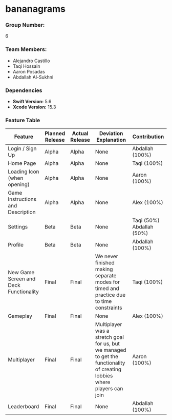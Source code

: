 # bananagrams

### Group Number: 
6

### Team Members:
- Alejandro Castillo
- Taqi Hossain
- Aaron Posadas
- Abdallah Al-Sukhni

### Dependencies
- **Swift Version:** 5.6
- **Xcode Version:** 15.3

### Feature Table

| Feature                | Planned Release | Actual Release | Deviation Explanation | Contribution                 |
|------------------------|-----------------|----------------|-----------------------|------------------------------|
| Login / Sign Up        | Alpha           | Alpha          | None                  | Abdallah (100%)              |
| Home Page              | Alpha           | Alpha          | None                  | Taqi (100%)                  |
| Loading Icon (when opening)| Alpha           | Alpha          | None                    | Aaron (100%)               |
| Game Instructions and Description| Alpha           | Alpha          | None                    | Alex (100%)               |
| Settings | Beta           | Beta          | None                    | Taqi (50%) Abdallah (50%)               |
| Profile | Beta           | Beta          | None                    | Abdallah (100%)               |
| New Game Screen and Deck Functionality | Final           | Final          | We never finished making separate modes for timed and practice due to time constraints                    | Taqi (100%)               |
| Gameplay | Final           | Final          | None                    | Alex (100%)           |
| Multiplayer | Final           | Final          | Multiplayer was a stretch goal for us, but we managed to get the functionality of creating lobbies where players can join                    | Aaron (100%)              |
| Leaderboard | Final           | Final          | None                    | Abdallah (100%)           |



